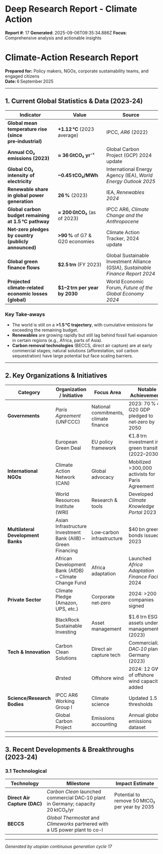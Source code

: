 # Deep Research Report - Climate Action

**Report #**: 17
**Generated**: 2025-09-06T09:35:34.886Z
**Focus**: Comprehensive analysis and actionable insights

# Climate‑Action Research Report  
**Prepared for:** Policy makers, NGOs, corporate sustainability teams, and engaged citizens  
**Date:** 6 September 2025  

---

## 1. Current Global Statistics & Data (2023‑24)

| Indicator | Value | Source |
|-----------|-------|--------|
| **Global mean temperature rise (since pre‑industrial)** | **+1.12 °C** (2023 average) | IPCC, *AR6* (2022) |
| **Annual CO₂ emissions (2023)** | **≈ 36 GtCO₂ yr⁻¹** | Global Carbon Project (GCP) 2024 update |
| **Global CO₂ intensity of electricity** | **~0.45 tCO₂/MWh** | International Energy Agency (IEA), *World Energy Outlook 2025* |
| **Renewable share in global power generation** | **26 %** (2023) | IEA, *Renewables 2024* |
| **Global carbon budget remaining at 1.5 °C pathway** | **≈ 200 GtCO₂** (as of 2023) | IPCC AR6, *Climate Change and the Anthropocene* |
| **Net‑zero pledges by country (publicly announced)** | **>90 %** of G7 & G20 economies | Climate Action Tracker, 2024 update |
| **Global green finance flows** | **$2.5 trn** (FY 2023) | Global Sustainable Investment Alliance (GSIA), *Sustainable Finance Report 2024* |
| **Projected climate‑related economic losses (global)** | **$1–2 trn per year by 2030** | World Economic Forum, *Future of the Global Economy 2024* |

### Key Take‑aways

- The world is still on a **>1.5 °C trajectory**, with cumulative emissions far exceeding the remaining budget.
- **Renewables** are growing rapidly but still lag behind fossil fuel expansion in certain regions (e.g., Africa, parts of Asia).
- **Carbon removal technologies** (BECCS, direct air capture) are at early commercial stages; natural solutions (afforestation, soil carbon sequestration) have large potential but face scaling barriers.

---

## 2. Key Organizations & Initiatives

| Category | Organization / Initiative | Focus Area | Notable Achievements |
|----------|---------------------------|------------|----------------------|
| **Governments** | *Paris Agreement* (UNFCCC) | National commitments, climate finance | 2023: 70 % of G20 GDP pledged to net‑zero by 2050 |
| | European Green Deal | EU policy framework | €1.8 trn investment in green transition (2022–2030) |
| **International NGOs** | Climate Action Network (CAN) | Global advocacy | Mobilized >300,000 activists for Paris Agreement |
| | World Resources Institute (WRI) | Research & tools | Developed *Climate Knowledge Portal* 2023 |
| **Multilateral Development Banks** | Asian Infrastructure Investment Bank (AIIB) – Green Financing | Low‑carbon infrastructure | $40 bn green bonds issued 2023 |
| | African Development Bank (AfDB) – Climate Change Fund | Africa adaptation | Launched *Africa Adaptation Finance Facility* 2024 |
| **Private Sector** | Climate Pledge (Amazon, UPS, etc.) | Corporate net‑zero | 2024: >200 companies signed |
| | BlackRock Sustainable Investing | Asset management | $1.6 trn ESG assets under management (2023) |
| **Tech & Innovation** | Carbon Clean Solutions | Direct air capture tech | Commercialized *DAC‑10* plant in Germany (2023) |
| | Ørsted | Offshore wind | 2024: 12 GW of offshore wind capacity added |
| **Science/Research Bodies** | IPCC AR6 Working Group I | Climate science | Updated 1.5 °C thresholds |
| | Global Carbon Project | Emissions accounting | Annual global emissions dataset |

---

## 3. Recent Developments & Breakthroughs (2023‑24)

### 3.1 Technological

| Technology | Milestone | Impact Estimate |
|------------|-----------|-----------------|
| **Direct Air Capture (DAC)** | *Carbon Clean* launched commercial DAC‑10 plant in Germany; capacity 20 ktCO₂/yr | Potential to remove 50 MtCO₂ per year by 2035 |
| **BECCS** | *Global Thermostat* and *Climeworks* partnered with a US power plant to co-l

---
*Generated by utopian continuous generation cycle 17*
